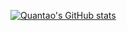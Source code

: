 [![Quantao's GitHub stats](https://github-readme-stats.vercel.app/api?username=quantaosun)](https://github.com/quantaosun/github-readme-stats)






